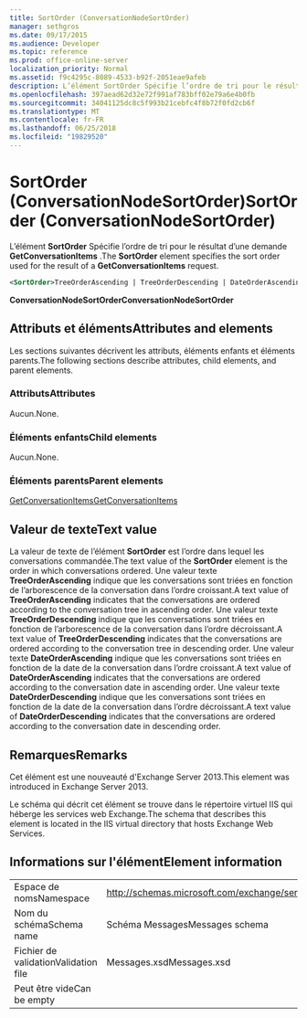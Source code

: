 ```yaml
---
title: SortOrder (ConversationNodeSortOrder)
manager: sethgros
ms.date: 09/17/2015
ms.audience: Developer
ms.topic: reference
ms.prod: office-online-server
localization_priority: Normal
ms.assetid: f9c4295c-8089-4533-b92f-2051eae9afeb
description: L’élément SortOrder Spécifie l’ordre de tri pour le résultat d’une demande GetConversationItems.
ms.openlocfilehash: 397aead62d32e72f991af783bff02e79a6e4b0fb
ms.sourcegitcommit: 34041125dc8c5f993b21cebfc4f8b72f0fd2cb6f
ms.translationtype: MT
ms.contentlocale: fr-FR
ms.lasthandoff: 06/25/2018
ms.locfileid: "19829520"
---
```

# <a name="sortorder-conversationnodesortorder"></a><span data-ttu-id="488af-103">SortOrder (ConversationNodeSortOrder)</span><span class="sxs-lookup"><span data-stu-id="488af-103">SortOrder (ConversationNodeSortOrder)</span></span>

<span data-ttu-id="488af-104">L’élément **SortOrder** Spécifie l’ordre de tri pour le résultat d’une demande **GetConversationItems** .</span><span class="sxs-lookup"><span data-stu-id="488af-104">The **SortOrder** element specifies the sort order used for the result of a **GetConversationItems** request.</span></span> 
  
```XML
<SortOrder>TreeOrderAscending | TreeOrderDescending | DateOrderAscending | DateOrderDescending</SortOrder>
```

 <span data-ttu-id="488af-105">**ConversationNodeSortOrder**</span><span class="sxs-lookup"><span data-stu-id="488af-105">**ConversationNodeSortOrder**</span></span>
## <a name="attributes-and-elements"></a><span data-ttu-id="488af-106">Attributs et éléments</span><span class="sxs-lookup"><span data-stu-id="488af-106">Attributes and elements</span></span>

<span data-ttu-id="488af-107">Les sections suivantes décrivent les attributs, éléments enfants et éléments parents.</span><span class="sxs-lookup"><span data-stu-id="488af-107">The following sections describe attributes, child elements, and parent elements.</span></span>
  
### <a name="attributes"></a><span data-ttu-id="488af-108">Attributs</span><span class="sxs-lookup"><span data-stu-id="488af-108">Attributes</span></span>

<span data-ttu-id="488af-109">Aucun.</span><span class="sxs-lookup"><span data-stu-id="488af-109">None.</span></span>
  
### <a name="child-elements"></a><span data-ttu-id="488af-110">Éléments enfants</span><span class="sxs-lookup"><span data-stu-id="488af-110">Child elements</span></span>

<span data-ttu-id="488af-111">Aucun.</span><span class="sxs-lookup"><span data-stu-id="488af-111">None.</span></span>
  
### <a name="parent-elements"></a><span data-ttu-id="488af-112">Éléments parents</span><span class="sxs-lookup"><span data-stu-id="488af-112">Parent elements</span></span>

[<span data-ttu-id="488af-113">GetConversationItems</span><span class="sxs-lookup"><span data-stu-id="488af-113">GetConversationItems</span></span>](getconversationitems.md)
  
## <a name="text-value"></a><span data-ttu-id="488af-114">Valeur de texte</span><span class="sxs-lookup"><span data-stu-id="488af-114">Text value</span></span>

<span data-ttu-id="488af-115">La valeur de texte de l’élément **SortOrder** est l’ordre dans lequel les conversations commandée.</span><span class="sxs-lookup"><span data-stu-id="488af-115">The text value of the **SortOrder** element is the order in which conversations ordered.</span></span> <span data-ttu-id="488af-116">Une valeur texte **TreeOrderAscending** indique que les conversations sont triées en fonction de l’arborescence de la conversation dans l’ordre croissant.</span><span class="sxs-lookup"><span data-stu-id="488af-116">A text value of **TreeOrderAscending** indicates that the conversations are ordered according to the conversation tree in ascending order.</span></span> <span data-ttu-id="488af-117">Une valeur texte **TreeOrderDescending** indique que les conversations sont triées en fonction de l’arborescence de la conversation dans l’ordre décroissant.</span><span class="sxs-lookup"><span data-stu-id="488af-117">A text value of **TreeOrderDescending** indicates that the conversations are ordered according to the conversation tree in descending order.</span></span> <span data-ttu-id="488af-118">Une valeur texte **DateOrderAscending** indique que les conversations sont triées en fonction de la date de la conversation dans l’ordre croissant.</span><span class="sxs-lookup"><span data-stu-id="488af-118">A text value of **DateOrderAscending** indicates that the conversations are ordered according to the conversation date in ascending order.</span></span> <span data-ttu-id="488af-119">Une valeur texte **DateOrderDescending** indique que les conversations sont triées en fonction de la date de la conversation dans l’ordre décroissant.</span><span class="sxs-lookup"><span data-stu-id="488af-119">A text value of **DateOrderDescending** indicates that the conversations are ordered according to the conversation date in descending order.</span></span> 
  
## <a name="remarks"></a><span data-ttu-id="488af-120">Remarques</span><span class="sxs-lookup"><span data-stu-id="488af-120">Remarks</span></span>

<span data-ttu-id="488af-121">Cet élément est une nouveauté d'Exchange Server 2013.</span><span class="sxs-lookup"><span data-stu-id="488af-121">This element was introduced in Exchange Server 2013.</span></span>
  
<span data-ttu-id="488af-122">Le schéma qui décrit cet élément se trouve dans le répertoire virtuel IIS qui héberge les services web Exchange.</span><span class="sxs-lookup"><span data-stu-id="488af-122">The schema that describes this element is located in the IIS virtual directory that hosts Exchange Web Services.</span></span>
  
## <a name="element-information"></a><span data-ttu-id="488af-123">Informations sur l'élément</span><span class="sxs-lookup"><span data-stu-id="488af-123">Element information</span></span>

|||
|:-----|:-----|
|<span data-ttu-id="488af-124">Espace de noms</span><span class="sxs-lookup"><span data-stu-id="488af-124">Namespace</span></span>  <br/> |http://schemas.microsoft.com/exchange/services/2006/messages  <br/> |
|<span data-ttu-id="488af-125">Nom du schéma</span><span class="sxs-lookup"><span data-stu-id="488af-125">Schema name</span></span>  <br/> |<span data-ttu-id="488af-126">Schéma Messages</span><span class="sxs-lookup"><span data-stu-id="488af-126">Messages schema</span></span>  <br/> |
|<span data-ttu-id="488af-127">Fichier de validation</span><span class="sxs-lookup"><span data-stu-id="488af-127">Validation file</span></span>  <br/> |<span data-ttu-id="488af-128">Messages.xsd</span><span class="sxs-lookup"><span data-stu-id="488af-128">Messages.xsd</span></span>  <br/> |
|<span data-ttu-id="488af-129">Peut être vide</span><span class="sxs-lookup"><span data-stu-id="488af-129">Can be empty</span></span>  <br/> ||
   

